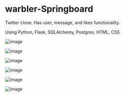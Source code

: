 # warbler-Springboard

Twitter clone. Has user, message, and likes functionality.

Using Python, Flask, SQLAlchemy, Postgres, HTML, CSS

![image](https://user-images.githubusercontent.com/68235230/210260645-553266af-e8d9-4358-b9ef-62e7f8735365.png)

![image](https://user-images.githubusercontent.com/68235230/210260675-bcd43333-65a0-4428-b72d-1da671df887d.png)

![image](https://user-images.githubusercontent.com/68235230/210261014-8ca6acc3-9e44-4e90-8a0b-d9ad8281219e.png)

![image](https://user-images.githubusercontent.com/68235230/210261069-1c489363-a15d-4ffd-bfd1-ccefce2847e5.png)

![image](https://user-images.githubusercontent.com/68235230/210261108-4128e564-631a-4e93-b84c-5049708906a1.png)

![image](https://user-images.githubusercontent.com/68235230/210261141-a16c7f6d-54aa-4a33-a1a0-94743993ae33.png)
